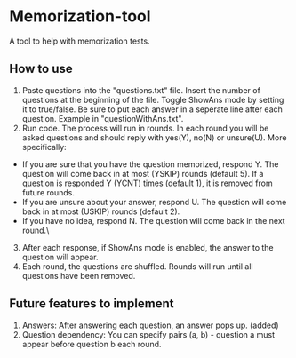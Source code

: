 # Memorization-tool
A tool to help with memorization tests.

## How to use
1. Paste questions into the "questions.txt" file. Insert the number of questions at the beginning of the file. Toggle ShowAns mode by setting it to true/false. Be sure to put each answer in a seperate line after each question. Example in "questionWithAns.txt".
2. Run code. The process will run in rounds. In each round you will be asked questions and should reply with yes(Y), no(N) or unsure(U). More specifically:
- If you are sure that you have the question memorized, respond Y. The question will come back in at most (YSKIP) rounds (default 5). If a question is responded Y (YCNT) times (default 1), it is removed from future rounds.
- If you are unsure about your answer, respond U. The question will come back in at most (USKIP) rounds (default 2).
- If you have no idea, respond N. The question will come back in the next round.\
3. After each response, if ShowAns mode is enabled, the answer to the question will appear.
4. Each round, the questions are shuffled. Rounds will run until all questions have been removed.

## Future features to implement
1. Answers: After answering each question, an answer pops up. (added)
2. Question dependency: You can specify pairs (a, b) - question a must appear before question b each round.

